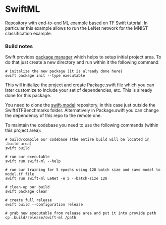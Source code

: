 # SwiftML
Repository with end-to-end ML example based on
[TF Swift tutorial](https://www.tensorflow.org/swift/tutorials/model_training_walkthrough).
In particular this example allows to run the LeNet network for the MNIST classification example.

### Build notes
Swift provides [package manager](https://swift.org/getting-started/#using-the-package-manager)
which helps to setup initial project area. To do that just create a new
directory and run within it the following command:
```
# initalize the new package (it is already done here)
swift package init --type executable
```
This will initialize the project and create Package.swift file which
you can later customize to include your set of dependencies, etc.
This is already done for this package.

You need to clone the [swift-model](https://github.com/tensorflow/swift-models.git) repository, in this case just outside the Swift4TFBenchmarks folder.
Alternatively in Package.swift you can change the dependency of this repo to the remote one.

To maintain the codebase you need to use the following commands (within
this project area):
```
# build/compile our codebase (the entire build will be located in .build area)
swift build

# run our executable
swift run swift-ml --help

# run our training for 5 epochs using 128 batch size and save model to model.tf file
swift run swift-ml LeNet -e 5 --batch-size 128

# clean-up our build
swift package clean

# create full release
swift build --configuration release

# grab new executable from release area and put it into provide path
cp .build/release/swift-ml /path
```
